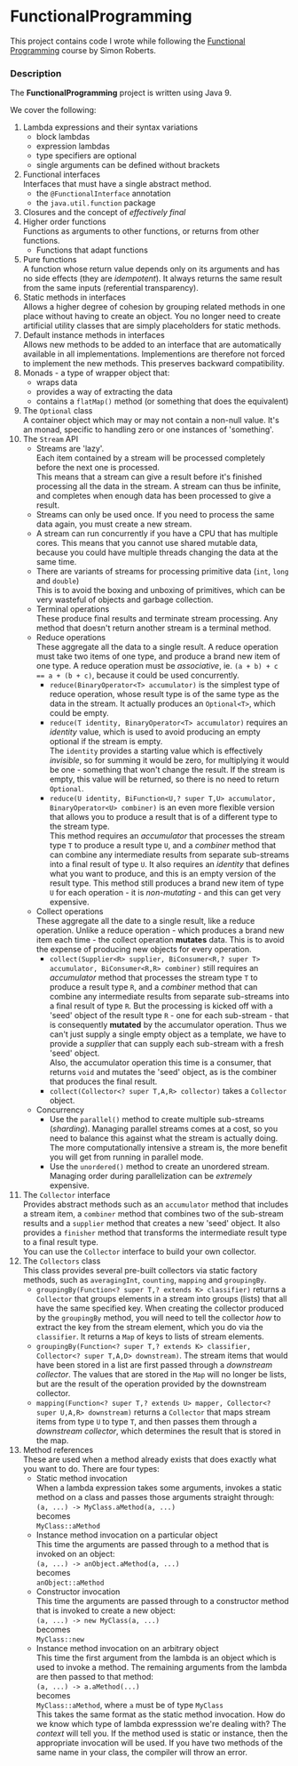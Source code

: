 # FunctionalProgramming
This project contains code I wrote while following the [Functional Programming](https://learning.oreilly.com/videos/functional-programming-for/9780134778235) course by Simon Roberts.

### Description
The __FunctionalProgramming__ project is written using Java 9.

We cover the following:
1. Lambda expressions and their syntax variations
   - block lambdas
   - expression lambdas
   - type specifiers are optional
   - single arguments can be defined without brackets
2. Functional interfaces\
   Interfaces that must have a single abstract method.
   - the `@FunctionalInterface` annotation
   - the `java.util.function` package
3. Closures and the concept of _effectively final_
4. Higher order functions\
   Functions as arguments to other functions, or returns from other functions.
   - Functions that adapt functions
5. Pure functions\
   A function whose return value depends only on its arguments and has no side effects (they are _idempotent_).
   It always returns the same result from the same inputs (referential transparency).
6. Static methods in interfaces\
Allows a higher degree of cohesion by grouping related methods in one place without having to create an object.
You no longer need to create artificial utility classes that are simply placeholders for static methods.
7. Default instance methods in interfaces\
Allows new methods to be added to an interface that are automatically available in all implementations.
Implementions are therefore not forced to implement the new methods.
This preserves backward compatibility.
8. Monads - a type of wrapper object that:
   - wraps data
   - provides a way of extracting the data
   - contains a `flatMap()` method (or something that does the equivalent)
9. The `Optional` class\
   A container object which may or may not contain a non-null value.
   It's an monad, specific to handling zero or one instances of 'something'.
10. The `Stream` API
    - Streams are 'lazy'.\
    Each item contained by a stream will be processed completely before the next one is processed.\
    This means that a stream can give a result before it's finished processing all the data in the stream.
    A stream can thus be infinite, and completes when enough data has been processed to give a result.
    - Streams can only be used once. If you need to process the same data again, you must create a new stream.
    - A stream can run concurrently if you have a CPU that has multiple cores. 
    This means that you cannot use shared mutable data, because you could have multiple threads changing the 
    data at the same time.
    - There are variants of streams for processing primitive data (`int`, `long` and `double`)\
    This is to avoid the boxing and unboxing of primitives, which can be very wasteful of objects and garbage collection.
    - Terminal operations\
    These produce final results and terminate stream processing.
    Any method that doesn't return another stream is a terminal method.
    - Reduce operations\
    These aggregate all the data to a single result. 
    A reduce operation must take two items of one type, and produce a brand new item of one type.
    A reduce operation must be *associative*, ie. `(a + b) + c == a + (b + c)`, because it could be used concurrently.
      - `reduce(BinaryOperator<T> accumulator)` is the simplest type of reduce operation, whose result type 
      is of the same type as the data in the stream. It actually produces an `Optional<T>`, which could be empty.
      - `reduce(T identity, BinaryOperator<T> accumulator)` requires an *identity* value, which is used to avoid 
      producing an empty optional if the stream is empty.\
      The `identity` provides a starting value which is effectively *invisible*, so for summing it would be zero, 
      for multiplying it would be one - something that won't change the result. If the stream is empty, this 
      value will be returned, so there is no need to return `Optional`.
      - `reduce(U identity, BiFunction<U,? super T,U> accumulator, BinaryOperator<U> combiner)` is an even more 
      flexible version that allows you to produce a result that is of a different type to the stream type.\
      This method requires an *accumulator* that processes the stream type `T` to produce a result type `U`, and 
      a *combiner* method that can combine any intermediate results from separate sub-streams into a final result 
      of type `U`. It also requires an *identity* that defines what you want to produce, and this is an empty 
      version of the result type. This method still produces a brand new item of type `U` for each operation - it 
      is *non-mutating* - and this can get very expensive.
    - Collect operations\
    These aggregate all the date to a single result, like a reduce operation.
    Unlike a reduce operation - which produces a brand new item each time - the collect operation **mutates** data. 
    This is to avoid the expense of producing new objects for every operation.
      - `collect(Supplier<R> supplier, BiConsumer<R,? super T> accumulator, BiConsumer<R,R> combiner)` still 
      requires an *accumulator* method that processes the stream type `T` to produce a result type `R`, and a 
      *combiner* method that can combine any intermediate results from separate sub-streams into a final result of 
      type `R`. But the processing is kicked off with a 'seed' object of the result type `R` - one for each 
      sub-stream - that is consequently **mutated** by the accumulator operation. Thus we can't just supply a single 
      empty object as a template, we have to provide a *supplier* that can supply each sub-stream with a fresh 
      'seed' object.\
    Also, the accumulator operation this time is a consumer, that returns `void` and mutates the 'seed' object, as
     is the combiner that produces the final result.
      - `collect(Collector<? super T,A,R> collector)` takes a `Collector` object.
    - Concurrency
      - Use the `parallel()` method to create multiple sub-streams (*sharding*).
    Managing parallel streams comes at a cost, so you need to balance this against what the stream is actually doing.
    The more computationally intensive a stream is, the more benefit you will get from running in parallel mode.
      - Use the `unordered()` method to create an unordered stream. Managing order during parallelization can be
      *extremely* expensive.
11. The `Collector` interface\
Provides abstract methods such as an `accumulator` method that includes a stream item, a `combiner` method that 
combines two of the sub-stream results and a `supplier` method that creates a new 'seed' object. It also provides 
a `finisher` method that transforms the intermediate result type to a final result type.\
You can use the `Collector` interface to build your own collector.
12. The `Collectors` class\
This class provides several pre-built collectors via static factory methods, such as `averagingInt`, `counting`,
 `mapping` and `groupingBy`. 
    - `groupingBy(Function<? super T,? extends K> classifier)` returns a `Collector` that groups elements in a 
    stream into groups (lists) that all have the same specified key.
    When creating the collector produced by the `groupingBy` method, you will need to tell the collector *how* to 
    extract the key from the stream element, which you do via the `classifier`. 
    It returns a `Map` of keys to lists of stream elements.
    - `groupingBy(Function<? super T,? extends K> classifier, Collector<? super T,A,D> downstream)`. The stream
    items that would have been stored in a list are first passed through a *downstream collector*. The values 
    that are stored in the `Map` will no longer be lists, but are the result of the operation provided by the
    downstream collector. 
    - `mapping(Function<? super T,? extends U> mapper, Collector<? super U,A,R> downstream)` returns a `Collector` 
    that maps stream items from type `U` to type `T`, and then passes them through a *downstream collector*, 
    which determines the result that is stored in the map.
13. Method references\
These are used when a method already exists that does exactly what you want to do.
There are four types:
    - Static method invocation\
    When a lambda expression takes some arguments, invokes a static method on a class and passes those arguments
    straight through:\
    `(a, ...) -> MyClass.aMethod(a, ...)`\
     becomes\
    `MyClass::aMethod`
    - Instance method invocation on a particular object\
    This time the arguments are passed through to a method that is invoked on an object:\
    `(a, ...) -> anObject.aMethod(a, ...)`\
    becomes\
    `anObject::aMethod`
    - Constructor invocation\
    This time the arguments are passed through to a constructor method that is invoked to create a new object:\
    `(a, ...) -> new MyClass(a, ...)`\
    becomes\
    `MyClass::new`
    - Instance method invocation on an arbitrary object\
    This time the first argument from the lambda is an object which is used to invoke a method.
    The remaining arguments from the lambda are then passed to that method:\
    `(a, ...) -> a.aMethod(...)`\
    becomes\
    `MyClass::aMethod`, where `a` must be of type `MyClass`\
    This takes the same format as the static method invocation. How do we know which type of lambda expresssion
    we're dealing with? The *context* will tell you. If the method used is static or instance, then the appropriate
    invocation will be used. If you have two methods of the same name in your class, the compiler will throw an 
    error.
